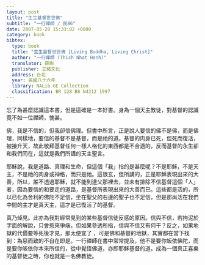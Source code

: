 ```yaml
---
layout: post
title: "生生基督世世佛"
subtitle: "一行禪師 / 民86"
date: 2007-05-28 15:33:02 +0800
category: book
bibtex:
  type: book
  title: "生生基督世世佛 [Living Buddha, Living Christ]"
  author: "一行禪師 (Thich Nhat Hanh)"
  translator: 薛絢
  publisher: 立緒文化
  address: 台北
  year: 民國八十六年
  library: NALib GE Collection
  classification: BR 128 B8 N4312 1997
---
```


忘了為甚麼認識這本書，但是這確是一本好書。身為一個天主教徒，對基督的認識竟不如一位禪師，愧甚。

佛，我是不信的，但我卻信佛理。但書中所言，正是說人要信的佛不是佛，而是佛理，同樣地，要信的基督不是基督，而是祂的道。基督的肉身已死，但死而復活，被接升天，故此敬拜基督任何一樣人格化的東西都是不合適的，反而基督的永生卻和我們同在，這就是我們所講的天主聖言。

耶穌說，我是道路、真理和生命，但這個「我」指的是甚麼呢？不是耶穌，不是天主，不是祂的肉身或神格，而只是祂。這很玄，但所講的，正是耶穌表現出來的大善，所以，誰不透過耶穌，就不能到達父那裡去，並未有排除不信基督這個「人」者，因為要信的和要走的道路，是基督所表現出來的大善而已。這些都是活的，所以已化為舍利的佛陀不足信，坐在聖父的右邊的聖子也不足信，但是那尚活在我們中間的主才是真天主，這才是已復活了的基督。

真乃焯見。此亦為我對經常見到的某些基督信徒反感的原因。信與不信，若拘泥於字面的解說，只會惹來爭端，但如果參透所指，信與不信又有何干？反之，如果地獄的代價要等死後才見，那太便宜了
，可是佛和基督的地獄，其實都在當下找到：為惡而致的不自在即是。一行禪師在書中常常提及，他不是要你皈依佛陀，而是要你皈依你本來所信的，從中覺悟佛道，亦即耶穌基督的道。成為一個真正喜樂的基督徒之時，你也就是一名佛教徒。
